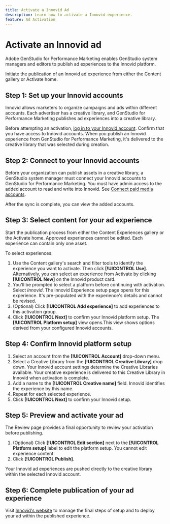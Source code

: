 ```yaml
---
title: Activate a Innovid Ad
description: Learn how to activate a Innovid experience.
feature: Ad Activation
---
```

# Activate an Innovid ad

Adobe GenStudio for Performance Marketing enables GenStudio system managers and editors to publish ad experiences to the Innovid platform.

Initiate the publication of an Innovid ad experience from either the Content gallery or Activate home.

## Step 1: Set up your Innovid accounts

Innovid allows marketers to organize campaigns and ads within different accounts. Each advertiser has a creative library, and GenStudio for Performance Marketing publishes ad experiences into a creative library.

Before attempting an activation, [log in to your Innovid account][1]. Confirm that you have access to Innovid accounts. When you publish an Innovid experience from GenStudio for Performance Marketing, it's delivered to the creative library that was selected during creation.

## Step 2: Connect to your Innovid accounts

Before your organization can publish assets in a creative library, a GenStudio system manager must connect your Innovid accounts to GenStudio for Performance Marketing. You must have admin access to the added account to read and write into Innovid. See [Connect paid media accounts][2].

After the sync is complete, you can view the added accounts.

## Step 3: Select content for your ad experience

Start the publication process from either the Content Experiences gallery or the Activate home. Approved experiences cannot be edited. Each experience can contain only one asset.

To select experiences:

1. Use the Content gallery's search and filter tools to identify the experience you want to activate. Then click **[!UICONTROL Use]**. Alternatively, you can select an experience from Activate by clicking **[!UICONTROL New]** on the Innovid product card.
2. You'll be prompted to select a platform before continuing with activation. Select *Innovid*. The Innovid Experience setup page opens for this experience. It's pre-populated with the experience's details and cannot be revised. 
3. (Optional) Click **[!UICONTROL Add experience]** to add experiences to this activation group.
4. Click **[!UICONTROL Next]** to confirm your Innovid platform setup. The **[!UICONTROL Platform setup]** view opens.This view shows options derived from your configured Innovid accounts.

## Step 4: Confirm Innovid platform setup

1. Select an account from the **[!UICONTROL Account]** drop-down menu. 
1. Select a Creative Library from the **[!UICONTROL Creative Library]** drop down. Your Innovid account settings determine the Creative Libraries available. Your creative experience is delivered to this Creative Library in Innovid when activation is complete.
2. Add a name to the **[!UICONTROL Creative name]** field. Innovid identifies the experience by this name.
3. Repeat for each selected experience.
4. Click **[!UICONTROL Next]** to confirm your Innovid setup.

## Step 5: Preview and activate your ad   

The Review page provides a final opportunity to review your activation before publishing.

1. (Optional) Click **[!UICONTROL Edit section]** next to the **[!UICONTROL Platform setup]** label to edit the platform setup. You cannot edit experience content.
1. Click **[!UICONTROL Publish]**.

Your Innovid ad experiences are pushed directly to the creative library within the selected Innovid account.

## Step 6: Complete publication of your ad experience

Visit [Innovid's website][1] to manage the final steps of setup and to deploy your ad within the published experience.

[1]: https://www.innovid.com/
[2]: /help/user-guide/connectors/connect-channel.md
